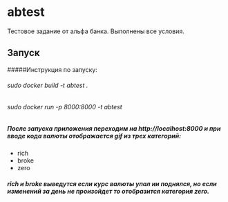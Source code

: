 # abtest

Тестовое задание от альфа банка. Выполнены все условия.

## Запуск
#####Инструкция по запуску:
###### sudo docker build -t abtest .
###### sudo docker run -p 8000:8000 -t abtest

##### После запуска приложения переходим на http://localhost:8000 и при вводе кода валюты отображается gif из трех категорий:
* rich
* broke
* zero

##### rich и broke выведутся если курс валюты упал ии поднялся, но если изменений за день не произойдет то отобразится категория zero.
